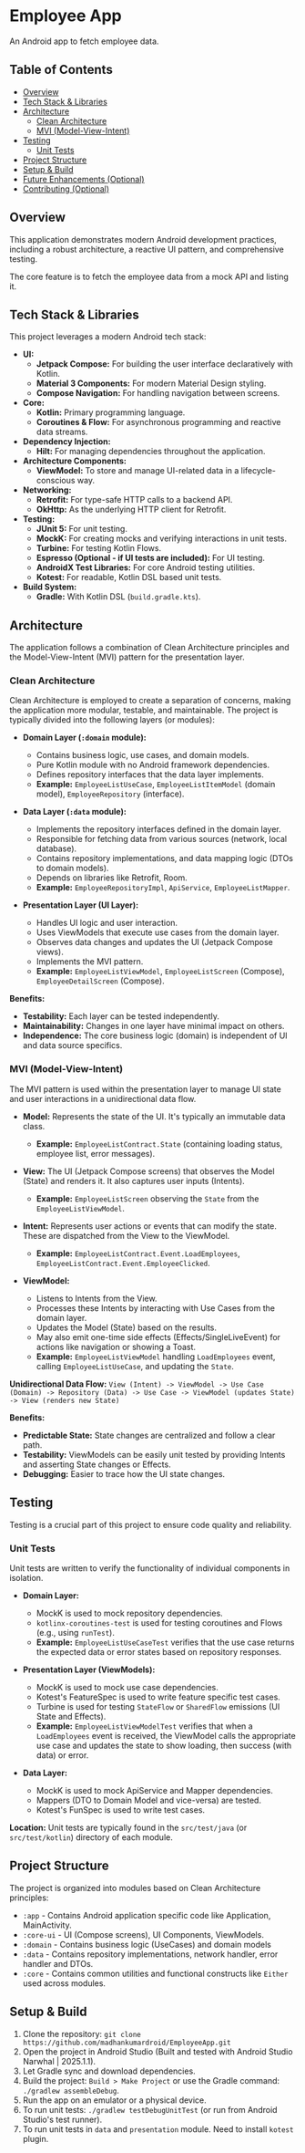 # Employee App

An Android app to fetch employee data.

## Table of Contents

- [Overview](#overview)
- [Tech Stack & Libraries](#tech-stack--libraries)
- [Architecture](#architecture)
  - [Clean Architecture](#clean-architecture)
  - [MVI (Model-View-Intent)](#mvi-model-view-intent)
- [Testing](#testing)
  - [Unit Tests](#unit-tests)
- [Project Structure](#project-structure)
- [Setup & Build](#setup--build)
- [Future Enhancements (Optional)](#future-enhancements-optional)
- [Contributing (Optional)](#contributing-optional)

## Overview

This application demonstrates modern Android development practices, including a robust architecture, a reactive UI pattern, and comprehensive testing.

The core feature is to fetch the employee data from a mock API and listing it.

## Tech Stack & Libraries

This project leverages a modern Android tech stack:

*   **UI:**
    *   **Jetpack Compose:** For building the user interface declaratively with Kotlin.
    *   **Material 3 Components:** For modern Material Design styling.
    *   **Compose Navigation:** For handling navigation between screens.
*   **Core:**
    *   **Kotlin:** Primary programming language.
    *   **Coroutines & Flow:** For asynchronous programming and reactive data streams.
*   **Dependency Injection:**
    *   **Hilt:** For managing dependencies throughout the application.
*   **Architecture Components:**
    *   **ViewModel:** To store and manage UI-related data in a lifecycle-conscious way.
*   **Networking:**
    *   **Retrofit:** For type-safe HTTP calls to a backend API.
    *   **OkHttp:** As the underlying HTTP client for Retrofit.
*   **Testing:**
    *   **JUnit 5:** For unit testing.
    *   **MockK:** For creating mocks and verifying interactions in unit tests.
    *   **Turbine:** For testing Kotlin Flows.
    *   **Espresso (Optional - if UI tests are included):** For UI testing.
    *   **AndroidX Test Libraries:** For core Android testing utilities.
    *   **Kotest:** For readable, Kotlin DSL based unit tests.
*   **Build System:**
    *   **Gradle:** With Kotlin DSL (`build.gradle.kts`).

## Architecture

The application follows a combination of Clean Architecture principles and the Model-View-Intent (MVI) pattern for the presentation layer.

### Clean Architecture

Clean Architecture is employed to create a separation of concerns, making the application more modular, testable, and maintainable. The project is typically divided into the following layers (or modules):

*   **Domain Layer (`:domain` module):**
    *   Contains business logic, use cases, and domain models.
    *   Pure Kotlin module with no Android framework dependencies.
    *   Defines repository interfaces that the data layer implements.
    *   **Example:** `EmployeeListUseCase`, `EmployeeListItemModel` (domain model), `EmployeeRepository` (interface).

*   **Data Layer (`:data` module):**
    *   Implements the repository interfaces defined in the domain layer.
    *   Responsible for fetching data from various sources (network, local database).
    *   Contains repository implementations, and data mapping logic (DTOs to domain models).
    *   Depends on libraries like Retrofit, Room.
    *   **Example:** `EmployeeRepositoryImpl`, `ApiService`, `EmployeeListMapper`.

*   **Presentation Layer (UI Layer):**
    *   Handles UI logic and user interaction.
    *   Uses ViewModels that execute use cases from the domain layer.
    *   Observes data changes and updates the UI (Jetpack Compose views).
    *   Implements the MVI pattern.
    *   **Example:** `EmployeeListViewModel`, `EmployeeListScreen` (Compose), `EmployeeDetailScreen` (Compose).

**Benefits:**
*   **Testability:** Each layer can be tested independently.
*   **Maintainability:** Changes in one layer have minimal impact on others.
*   **Independence:** The core business logic (domain) is independent of UI and data source specifics.

### MVI (Model-View-Intent)

The MVI pattern is used within the presentation layer to manage UI state and user interactions in a unidirectional data flow.

*   **Model:** Represents the state of the UI. It's typically an immutable data class.
    *   **Example:** `EmployeeListContract.State` (containing loading status, employee list, error messages).

*   **View:** The UI (Jetpack Compose screens) that observes the Model (State) and renders it. It also captures user inputs (Intents).
    *   **Example:** `EmployeeListScreen` observing the `State` from the `EmployeeListViewModel`.

*   **Intent:** Represents user actions or events that can modify the state. These are dispatched from the View to the ViewModel.
    *   **Example:** `EmployeeListContract.Event.LoadEmployees`, `EmployeeListContract.Event.EmployeeClicked`.

*   **ViewModel:**
    *   Listens to Intents from the View.
    *   Processes these Intents by interacting with Use Cases from the domain layer.
    *   Updates the Model (State) based on the results.
    *   May also emit one-time side effects (Effects/SingleLiveEvent) for actions like navigation or showing a Toast.
    *   **Example:** `EmployeeListViewModel` handling `LoadEmployees` event, calling `EmployeeListUseCase`, and updating the `State`.

**Unidirectional Data Flow:**
`View (Intent) -> ViewModel -> Use Case (Domain) -> Repository (Data) -> Use Case -> ViewModel (updates State) -> View (renders new State)`

**Benefits:**
*   **Predictable State:** State changes are centralized and follow a clear path.
*   **Testability:** ViewModels can be easily unit tested by providing Intents and asserting State changes or Effects.
*   **Debugging:** Easier to trace how the UI state changes.

## Testing

Testing is a crucial part of this project to ensure code quality and reliability.

### Unit Tests

Unit tests are written to verify the functionality of individual components in isolation.

*   **Domain Layer:**
    *   MockK is used to mock repository dependencies.
    *   `kotlinx-coroutines-test` is used for testing coroutines and Flows (e.g., using `runTest`).
    *   **Example:** `EmployeeListUseCaseTest` verifies that the use case returns the expected data or error states based on repository responses.

*   **Presentation Layer (ViewModels):**
    *   MockK is used to mock use case dependencies.
    *   Kotest's FeatureSpec is used to write feature specific test cases.
    *   Turbine is used for testing `StateFlow` or `SharedFlow` emissions (UI State and Effects).
    *   **Example:** `EmployeeListViewModelTest` verifies that when a `LoadEmployees` event is received, the ViewModel calls the appropriate use case and updates the state to show loading, then success (with data) or error.

*   **Data Layer:**
    *   MockK is used to mock ApiService and Mapper dependencies.
    *   Mappers (DTO to Domain Model and vice-versa) are tested.
    *   Kotest's FunSpec is used to write test cases.

**Location:** Unit tests are typically found in the `src/test/java` (or `src/test/kotlin`) directory of each module.

## Project Structure

The project is organized into modules based on Clean Architecture principles:

*   `:app` - Contains Android application specific code like Application, MainActivity.
*   `:core-ui` - UI (Compose screens), UI Components, ViewModels.
*   `:domain` - Contains business logic (UseCases) and domain models
*   `:data` - Contains repository implementations, network handler, error handler and DTOs.
*   `:core` - Contains common utilities and functional constructs like `Either` used across modules.

## Setup & Build

1.  Clone the repository: `git clone https://github.com/madhankumardroid/EmployeeApp.git`
2.  Open the project in Android Studio (Built and tested with Android Studio Narwhal | 2025.1.1).
3.  Let Gradle sync and download dependencies.
4.  Build the project: `Build > Make Project` or use the Gradle command: `./gradlew assembleDebug`.
5.  Run the app on an emulator or a physical device.
6.  To run unit tests: `./gradlew testDebugUnitTest` (or run from Android Studio's test runner).
7.  To run unit tests in `data` and `presentation` module. Need to install `kotest` plugin.
